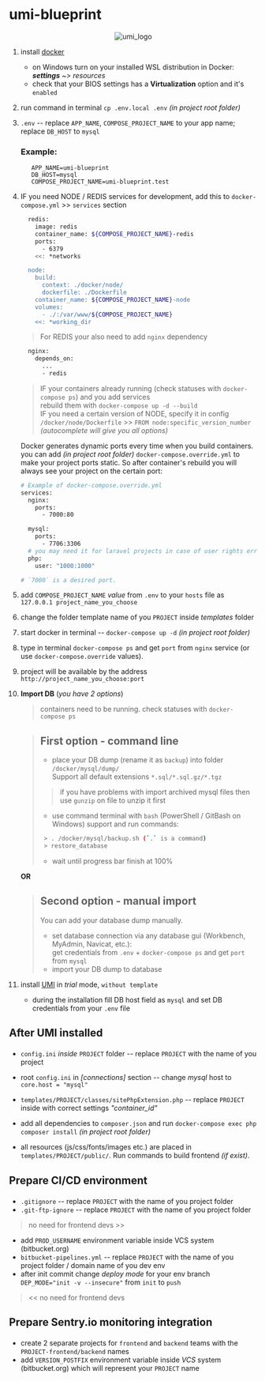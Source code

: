 # umi-blueprint
<p align="center"><img src="https://www.umi-cms.ru/templates/umi/images/main_logo.png?2021" alt="umi_logo"></p>

1. install [docker](https://docs.docker.com/engine/install/)

    - on Windows turn on your installed WSL distribution in Docker: _**settings** ~> resources_
    - check that your BIOS settings has a **Virtualization** option and it's `enabled`

2. run command in terminal `cp .env.local .env` _(in project root folder)_

3. `.env` -- replace `APP_NAME`, `COMPOSE_PROJECT_NAME` to your app name; replace `DB_HOST` to `mysql`
    ### Example:

          APP_NAME=umi-blueprint
          DB_HOST=mysql
          COMPOSE_PROJECT_NAME=umi-blueprint.test

4. IF you need NODE / REDIS services for development, add this to `docker-compose.yml` >> `services` section
    ``` bash
      redis:
        image: redis
        container_name: ${COMPOSE_PROJECT_NAME}-redis
        ports:
          - 6379
        <<: *networks

      node:
        build:
          context: ./docker/node/
          dockerfile: ./Dockerfile
        container_name: ${COMPOSE_PROJECT_NAME}-node
        volumes:
          - ./:/var/www/${COMPOSE_PROJECT_NAME}
        <<: *working_dir
    ```

    > For REDIS your also need to add `nginx` dependency
    ``` bash
      nginx:
        depends_on:
          ...
          - redis
    ```
    > IF your containers already running (check statuses with `docker-compose ps`) and you add services \
    rebuild them with `docker-compose up -d --build` \
    IF you need a certain version of NODE, specify it in config \
    `/docker/node/Dockerfile` >> `FROM node:specific_version_number` _(autocomplete will give you all options)_

    Docker generates dynamic ports every time when you build containers.
    you can add _(in project root folder)_ `docker-compose.override.yml` to make your project ports static. So after container's rebuild you will always see your project on the certain port:

    ``` bash
    # Example of docker-compose.override.yml
    services:
      nginx:
        ports:
          - 7000:80

      mysql:
        ports:
          - 7706:3306
      # you may need it for laravel projects in case of user rights error
      php:
        user: "1000:1000"

    # `7000` is a desired port.
    ```

5. add `COMPOSE_PROJECT_NAME` *value* from `.env` to your `hosts` file as `127.0.0.1 project_name_you_choose`

6. change the folder template name of you `PROJECT` inside _templates_ folder

7. start docker in terminal -- `docker-compose up -d` _(in project root folder)_

8. type in terminal `docker-compose ps` and get `port` from `nginx` service (or use `docker-compose.override` values).

9. project will be available by the address `http://project_name_you_choose:port`

10. **Import DB** (_you have 2 options_)
    > containers need to be running. check statuses with `docker-compose ps`

    > ## First option - command line
    > - place your DB dump (rename it as `backup`) into folder `/docker/mysql/dump/` \
        Support all default extensions `*.sql/*.sql.gz/*.tgz`
    >> if you have problems with import archived mysql files then use `gunzip` on file to unzip it first
    > - use command terminal with `bash` (PowerShell / GitBash on Windows) support and run commands:
    > ``` bash
    >  > . /docker/mysql/backup.sh (`.` is a command)
    >  > restore_database
    > ```
    >
    > - wait until progress bar finish at 100%

    **OR**

    > ## Second option - manual import
    > You can add your database dump manually.
    > - set database connection via any database gui (Workbench, MyAdmin, Navicat, etc.): \
        get credentials from `.env` + `docker-compose ps` and get `port` from `mysql`
    > - import your DB dump to database

12. install [UMI](https://www.umi-cms.ru/downloads/) in _trial_ mode, `without template`

    - during the installation fill DB host field as `mysql` and set DB credentials from your `.env` file

## <p><strong>After UMI installed</strong></p>

- `config.ini` *inside* `PROJECT` folder -- replace `PROJECT` with the name of you project
- root `config.ini` in *[connections]* section -- change _mysql_ host to `core.host = "mysql"`
- `templates/PROJECT/classes/sitePhpExtension.php` -- replace `PROJECT` inside with correct settings _"container_id"_

- add all dependencies to `composer.json` and run `docker-compose exec php composer install` _(in project root folder)_

- all resources (js/css/fonts/images etc.) are placed in `templates/PROJECT/public/`. Run commands to build frontend _(if exist)_.

## <p><strong>Prepare CI/CD environment</strong></p>

- `.gitignore` -- replace `PROJECT` with the name of you project folder
- `.git-ftp-ignore` -- replace `PROJECT` with the name of you project folder

> no need for frontend devs >>

- add `PROD_USERNAME` environment variable inside VCS system (bitbucket.org)
- `bitbucket-pipelines.yml` -- replace `PROJECT` with the name of you project folder / domain name of you dev env
- after init commit change _deploy mode_ for your env branch `DEP_MODE="init -v --insecure"` from `init` to `push`

> << no need for frontend devs
## <p><strong>Prepare Sentry.io monitoring integration</strong></p>

- create 2 separate projects for `frontend` and `backend` teams with the `PROJECT-frontend/backend` names
- add `VERSION_POSTFIX` environment variable inside _VCS_ system (bitbucket.org) which will represent your `PROJECT` name
